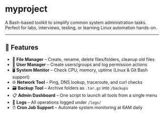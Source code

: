 # myproject 

A Bash-based toolkit to simplify common system administration tasks.  
Perfect for labs, interviews, testing, or learning Linux automation hands-on.

---

## 🧰 Features

- 📂 **File Manager** – Create, rename, delete files/folders, cleanup old files
- 👤 **User Manager** – Create users/groups and log permission actions
- 🖥️ **System Monitor** – Check CPU, memory, uptime (Linux & Git Bash support)
- 🌐 **Network Tool** – Ping, DNS lookup, traceroute, and curl checks
- 🗃️ **Backup Tool** – Archive folders as `.tar.gz` into `/backups`
- 📋 **Admin Dashboard** – One script to launch all tools from a single menu
- 🧾 **Logs** – All operations logged under `/logs/`
- ⏰ **Cron Job Support** – Automate system monitoring at 6AM daily


